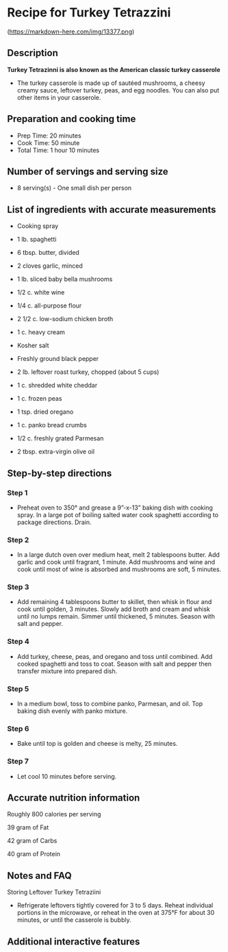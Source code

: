 <!-- Headings -->
# **Recipe for Turkey Tetrazzini**

(https://markdown-here.com/img/13377.png)
## **Description**

**Turkey Tetrazinni is also known as the American classic turkey casserole**

* The turkey casserole is made up of sautéed mushrooms, a cheesy creamy sauce, leftover turkey, peas, and egg noodles. You can also put other items in your casserole.

## **Preparation and cooking time**
* Prep Time: 20 minutes
* Cook Time: 50 minute
* Total Time: 1 hour 10 minutes

## **Number of servings and serving size**

* 8 serving(s) - One small dish per person

## **List of ingredients with accurate measurements**

* Cooking spray

* 1 lb. spaghetti

* 6 tbsp. butter, divided

* 2 cloves garlic, minced

* 1 lb. sliced baby bella mushrooms

* 1/2 c. white wine

* 1/4 c. all-purpose flour

* 2 1/2 c. low-sodium chicken broth

* 1 c. heavy cream

* Kosher salt

* Freshly ground black pepper

* 2 lb. leftover roast turkey, chopped (about 5 cups)

* 1 c. shredded white cheddar

* 1 c. frozen peas

* 1 tsp. dried oregano

* 1 c. panko bread crumbs

* 1/2 c. freshly grated Parmesan

* 2 tbsp. extra-virgin olive oil

## **Step-by-step directions**
### **Step 1**
* Preheat oven to 350° and grease a 9”-x-13” baking dish with cooking spray. In a large pot of boiling salted water cook spaghetti according to package directions. Drain. 

### **Step 2**
* In a large dutch oven over medium heat, melt 2 tablespoons butter. Add garlic and cook until fragrant, 1 minute. Add mushrooms and wine and cook until most of wine is absorbed and mushrooms are soft, 5 minutes. 

### **Step 3**
* Add remaining 4 tablespoons butter to skillet, then whisk in flour and cook until golden, 3 minutes. Slowly add broth and cream and whisk until no lumps remain. Simmer until thickened, 5 minutes. Season with salt and pepper. 

### **Step 4**
* Add turkey, cheese, peas, and oregano and toss until combined. Add cooked spaghetti and toss to coat. Season with salt and pepper then transfer mixture into prepared dish.

### **Step 5**
* In a medium bowl, toss to combine panko, Parmesan, and oil. Top baking dish evenly with panko mixture.

### **Step 6**
* Bake until top is golden and cheese is melty, 25 minutes. 

### **Step 7**
* Let cool 10 minutes before serving.

## **Accurate nutrition information**
Roughly 800 calories per serving

39 gram of Fat

42 gram of Carbs

40 gram of Protein


## **Notes and FAQ**
Storing Leftover Turkey Tetraziini

* Refrigerate leftovers tightly covered for 3 to 5 days. Reheat individual portions in the microwave, or reheat in the oven at 375°F for about 30 minutes, or until the casserole is bubbly.

## **Additional interactive features**
